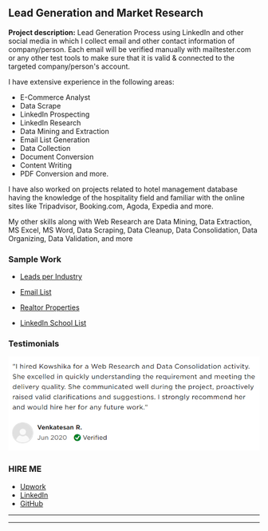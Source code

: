 ## Lead Generation and Market Research

**Project description:** 
Lead Generation Process using LinkedIn and other social media in which I collect email and other contact information of company/person. Each email will be verified manually with  mailtester.com or any other test tools to make sure that it is valid & connected to the targeted company/person's account.


I have extensive experience in the following areas:
  - E-Commerce Analyst
  - Data Scrape  
  - LinkedIn Prospecting
  - LinkedIn Research
  - Data Mining and Extraction
  - Email List Generation
  - Data Collection
  - Document Conversion
  - Content Writing
  - PDF Conversion and more.


I have also worked on projects related to hotel management database having the knowledge of the hospitality field and familiar with the online sites like Tripadvisor, Booking.com, Agoda, Expedia and more.

My other skills along with Web Research are Data Mining, Data Extraction, MS Excel, MS Word, Data Scraping, Data Cleanup, Data Consolidation, Data Organizing, Data Validation, and more


### Sample Work

  - [Leads per Industry](https://drive.google.com/file/d/1GKRgAu4RGlaRkAkgeVu84S1O3-A9V8de/view?usp=sharing)

  - [Email List](https://drive.google.com/file/d/1qy_nhM26ralcPj7kAmNNh9OS8L0QbhLD/view?usp=sharing)

  - [Realtor Properties](https://drive.google.com/file/d/1ZlqydtY7NTI7p76d1q5mkJy_lLLKTMbk/view?usp=sharing)

  - [LinkedIn School List](https://drive.google.com/file/d/1UaYPVttDzqkpNhQbpRsUZ9kvA9KR0Wpl/view?usp=sharing)


### Testimonials

<img src="images/testimonial1.png?raw=true"/>



### HIRE ME

 - [Upwork](https://www.upwork.com/o/profiles/users/~01839791ddb1ede3fa/?s=1110580761541988352)
 - [LinkedIn](https://www.linkedin.com/in/kowshika-n/)
 - [GitHub](https://github.com/kowshika-n/)

---

---